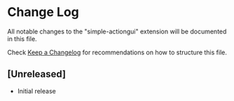 # Change Log

All notable changes to the "simple-actiongui" extension will be documented in this file.

Check [Keep a Changelog](http://keepachangelog.com/) for recommendations on how to structure this file.

## [Unreleased]

- Initial release